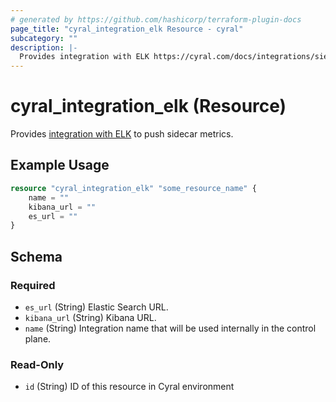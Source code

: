 ```yaml
---
# generated by https://github.com/hashicorp/terraform-plugin-docs
page_title: "cyral_integration_elk Resource - cyral"
subcategory: ""
description: |-
  Provides integration with ELK https://cyral.com/docs/integrations/siem/elk/ to push sidecar metrics.
---
```


# cyral_integration_elk (Resource)

Provides [integration with ELK](https://cyral.com/docs/integrations/siem/elk/) to push sidecar metrics.

## Example Usage

```terraform
resource "cyral_integration_elk" "some_resource_name" {
    name = ""
    kibana_url = ""
    es_url = ""
}
```

<!-- schema generated by tfplugindocs -->
## Schema

### Required

- `es_url` (String) Elastic Search URL.
- `kibana_url` (String) Kibana URL.
- `name` (String) Integration name that will be used internally in the control plane.

### Read-Only

- `id` (String) ID of this resource in Cyral environment


